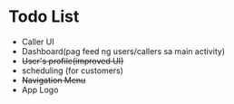 # Todo List
- Caller UI
- Dashboard(pag feed ng users/callers sa main activity)
- ~~User's profile(improved UI)~~
- scheduling (for customers)
- ~~Navigation Menu~~
- App Logo
